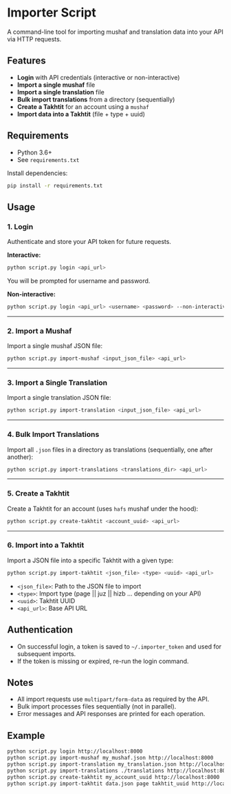 # Importer Script

A command-line tool for importing mushaf and translation data into your API via HTTP requests.

## Features
- **Login** with API credentials (interactive or non-interactive)
- **Import a single mushaf** file
- **Import a single translation** file
- **Bulk import translations** from a directory (sequentially)
- **Create a Takhtit** for an account using a `mushaf`
- **Import data into a Takhtit** (file + type + uuid)

## Requirements
- Python 3.6+
- See `requirements.txt`

Install dependencies:
```bash
pip install -r requirements.txt
```

## Usage

### 1. Login
Authenticate and store your API token for future requests.

**Interactive:**
```bash
python script.py login <api_url>
```
You will be prompted for username and password.

**Non-interactive:**
```bash
python script.py login <api_url> <username> <password> --non-interactive
```

---

### 2. Import a Mushaf
Import a single mushaf JSON file:
```bash
python script.py import-mushaf <input_json_file> <api_url>
```

---

### 3. Import a Single Translation
Import a single translation JSON file:
```bash
python script.py import-translation <input_json_file> <api_url>
```

---

### 4. Bulk Import Translations
Import all `.json` files in a directory as translations (sequentially, one after another):
```bash
python script.py import-translations <translations_dir> <api_url>
```

---

### 5. Create a Takhtit
Create a Takhtit for an account (uses `hafs` mushaf under the hood):
```bash
python script.py create-takhtit <account_uuid> <api_url>
```

---

### 6. Import into a Takhtit
Import a JSON file into a specific Takhtit with a given type:
```bash
python script.py import-takhtit <json_file> <type> <uuid> <api_url>
```
- `<json_file>`: Path to the JSON file to import
- `<type>`: Import type (page || juz || hizb ... depending on your API)
- `<uuid>`: Takhtit UUID
- `<api_url>`: Base API URL

## Authentication
- On successful login, a token is saved to `~/.importer_token` and used for subsequent imports.
- If the token is missing or expired, re-run the login command.

## Notes
- All import requests use `multipart/form-data` as required by the API.
- Bulk import processes files sequentially (not in parallel).
- Error messages and API responses are printed for each operation.

## Example
```bash
python script.py login http://localhost:8000
python script.py import-mushaf my_mushaf.json http://localhost:8000
python script.py import-translation my_translation.json http://localhost:8000
python script.py import-translations ./translations http://localhost:8000
python script.py create-takhtit my_account_uuid http://localhost:8000
python script.py import-takhtit data.json page takhtit_uuid http://localhost:8000
``` 